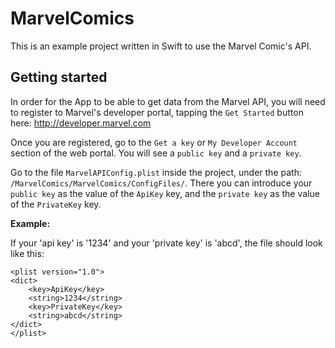 # MarvelComics
This is an example project written in Swift to use the Marvel Comic's API.

## Getting started
In order for the App to be able to get data from the Marvel API, you will need to register to Marvel's developer portal, tapping the `Get Started` button here: http://developer.marvel.com

Once you are registered, go to the `Get a key` or `My Developer Account` section of the web portal. You will see a `public key` and a `private key`.

Go to the file `MarvelAPIConfig.plist` inside the project, under the path: `/MarvelComics/MarvelComics/ConfigFiles/`. There you can introduce your `public key` as the value of the `ApiKey` key, and the `private key` as the value of the `PrivateKey` key.

**Example:** 

If your 'api key' is '1234' and your 'private key' is 'abcd', the file should look like this:
```
<plist version="1.0">
<dict>
	<key>ApiKey</key>
	<string>1234</string>
	<key>PrivateKey</key>
	<string>abcd</string>
</dict>
</plist>
```
